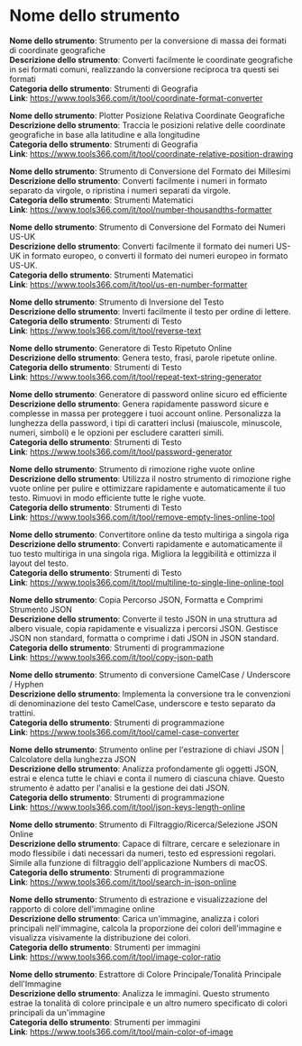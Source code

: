 # Nome dello strumento

**Nome dello strumento**: Strumento per la conversione di massa dei formati di coordinate geografiche  
**Descrizione dello strumento**: Converti facilmente le coordinate geografiche in sei formati comuni, realizzando la conversione reciproca tra questi sei formati  
**Categoria dello strumento**: Strumenti di Geografia  
**Link**: https://www.tools366.com/it/tool/coordinate-format-converter


**Nome dello strumento**: Plotter Posizione Relativa Coordinate Geografiche  
**Descrizione dello strumento**: Traccia le posizioni relative delle coordinate geografiche in base alla latitudine e alla longitudine  
**Categoria dello strumento**: Strumenti di Geografia  
**Link**: https://www.tools366.com/it/tool/coordinate-relative-position-drawing


**Nome dello strumento**: Strumento di Conversione del Formato dei Millesimi  
**Descrizione dello strumento**: Converti facilmente i numeri in formato separato da virgole, o ripristina i numeri separati da virgole.  
**Categoria dello strumento**: Strumenti Matematici  
**Link**: https://www.tools366.com/it/tool/number-thousandths-formatter


**Nome dello strumento**: Strumento di Conversione del Formato dei Numeri US-UK  
**Descrizione dello strumento**: Converti facilmente il formato dei numeri US-UK in formato europeo, o converti il formato dei numeri europeo in formato US-UK.  
**Categoria dello strumento**: Strumenti Matematici  
**Link**: https://www.tools366.com/it/tool/us-en-number-formatter


**Nome dello strumento**: Strumento di Inversione del Testo  
**Descrizione dello strumento**: Inverti facilmente il testo per ordine di lettere.  
**Categoria dello strumento**: Strumenti di Testo  
**Link**: https://www.tools366.com/it/tool/reverse-text


**Nome dello strumento**: Generatore di Testo Ripetuto Online  
**Descrizione dello strumento**: Genera testo, frasi, parole ripetute online.  
**Categoria dello strumento**: Strumenti di Testo  
**Link**: https://www.tools366.com/it/tool/repeat-text-string-generator


**Nome dello strumento**: Generatore di password online sicuro ed efficiente  
**Descrizione dello strumento**: Genera rapidamente password sicure e complesse in massa per proteggere i tuoi account online. Personalizza la lunghezza della password, i tipi di caratteri inclusi (maiuscole, minuscole, numeri, simboli) e le opzioni per escludere caratteri simili.  
**Categoria dello strumento**: Strumenti di Testo  
**Link**: https://www.tools366.com/it/tool/password-generator


**Nome dello strumento**: Strumento di rimozione righe vuote online  
**Descrizione dello strumento**: Utilizza il nostro strumento di rimozione righe vuote online per pulire e ottimizzare rapidamente e automaticamente il tuo testo. Rimuovi in modo efficiente tutte le righe vuote.  
**Categoria dello strumento**: Strumenti di Testo  
**Link**: https://www.tools366.com/it/tool/remove-empty-lines-online-tool


**Nome dello strumento**: Convertitore online da testo multiriga a singola riga  
**Descrizione dello strumento**: Converti rapidamente e automaticamente il tuo testo multiriga in una singola riga. Migliora la leggibilità e ottimizza il layout del testo.  
**Categoria dello strumento**: Strumenti di Testo  
**Link**: https://www.tools366.com/it/tool/multiline-to-single-line-online-tool


**Nome dello strumento**: Copia Percorso JSON, Formatta e Comprimi Strumento JSON  
**Descrizione dello strumento**: Converte il testo JSON in una struttura ad albero visuale, copia rapidamente e visualizza i percorsi JSON. Gestisce JSON non standard, formatta o comprime i dati JSON in JSON standard.  
**Categoria dello strumento**: Strumenti di programmazione  
**Link**: https://www.tools366.com/it/tool/copy-json-path


**Nome dello strumento**: Strumento di conversione CamelCase / Underscore / Hyphen  
**Descrizione dello strumento**: Implementa la conversione tra le convenzioni di denominazione del testo CamelCase, underscore e testo separato da trattini.  
**Categoria dello strumento**: Strumenti di programmazione  
**Link**: https://www.tools366.com/it/tool/camel-case-converter


**Nome dello strumento**: Strumento online per l'estrazione di chiavi JSON | Calcolatore della lunghezza JSON  
**Descrizione dello strumento**: Analizza profondamente gli oggetti JSON, estrai e elenca tutte le chiavi e conta il numero di ciascuna chiave. Questo strumento è adatto per l'analisi e la gestione dei dati JSON.  
**Categoria dello strumento**: Strumenti di programmazione  
**Link**: https://www.tools366.com/it/tool/json-keys-length-online


**Nome dello strumento**: Strumento di Filtraggio/Ricerca/Selezione JSON Online  
**Descrizione dello strumento**: Capace di filtrare, cercare e selezionare in modo flessibile i dati necessari da numeri, testo ed espressioni regolari. Simile alla funzione di filtraggio dell'applicazione Numbers di macOS.  
**Categoria dello strumento**: Strumenti di programmazione  
**Link**: https://www.tools366.com/it/tool/search-in-json-online


**Nome dello strumento**: Strumento di estrazione e visualizzazione del rapporto di colore dell'immagine online  
**Descrizione dello strumento**: Carica un'immagine, analizza i colori principali nell'immagine, calcola la proporzione dei colori dell'immagine e visualizza visivamente la distribuzione dei colori.  
**Categoria dello strumento**: Strumenti per immagini  
**Link**: https://www.tools366.com/it/tool/image-color-ratio


**Nome dello strumento**: Estrattore di Colore Principale/Tonalità Principale dell'Immagine  
**Descrizione dello strumento**: Analizza le immagini. Questo strumento estrae la tonalità di colore principale e un altro numero specificato di colori principali da un'immagine  
**Categoria dello strumento**: Strumenti per immagini  
**Link**: https://www.tools366.com/it/tool/main-color-of-image


